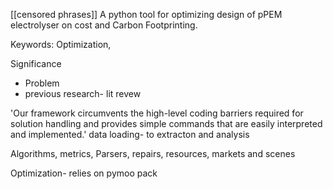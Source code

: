 [[censored phrases]]
A python tool for optimizing design of pPEM electrolyser on cost and Carbon Footprinting.


Keywords:
Optimization, 


Significance
- Problem
- previous research- lit revew

'Our framework circumvents the high-level coding barriers required for solution handling and provides simple commands that are easily interpreted and implemented.'
data loading- to extracton and analysis


Algorithms, metrics, Parsers, repairs, resources, markets and scenes

Optimization- relies on pymoo pack